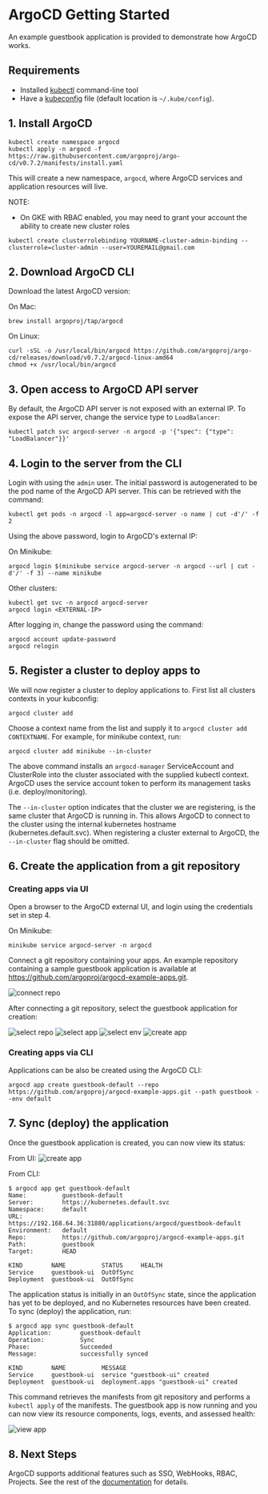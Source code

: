 # ArgoCD Getting Started

An example guestbook application is provided to demonstrate how ArgoCD works.

## Requirements
* Installed [kubectl](https://kubernetes.io/docs/tasks/tools/install-kubectl/) command-line tool
* Have a [kubeconfig](https://kubernetes.io/docs/tasks/access-application-cluster/configure-access-multiple-clusters/) file (default location is `~/.kube/config`).

## 1. Install ArgoCD
```
kubectl create namespace argocd
kubectl apply -n argocd -f https://raw.githubusercontent.com/argoproj/argo-cd/v0.7.2/manifests/install.yaml
```
This will create a new namespace, `argocd`, where ArgoCD services and application resources will live.

NOTE:
* On GKE with RBAC enabled, you may need to grant your account the ability to create new cluster roles
```
kubectl create clusterrolebinding YOURNAME-cluster-admin-binding --clusterrole=cluster-admin --user=YOUREMAIL@gmail.com
```

## 2. Download ArgoCD CLI

Download the latest ArgoCD version:

On Mac:
```
brew install argoproj/tap/argocd
```

On Linux:

```
curl -sSL -o /usr/local/bin/argocd https://github.com/argoproj/argo-cd/releases/download/v0.7.2/argocd-linux-amd64
chmod +x /usr/local/bin/argocd
```

## 3. Open access to ArgoCD API server

By default, the ArgoCD API server is not exposed with an external IP. To expose the API server,
change the service type to `LoadBalancer`:

```
kubectl patch svc argocd-server -n argocd -p '{"spec": {"type": "LoadBalancer"}}'
```

## 4. Login to the server from the CLI

Login with using the `admin` user. The initial password is autogenerated to be the pod name of the
ArgoCD API server. This can be retrieved with the command:
```
kubectl get pods -n argocd -l app=argocd-server -o name | cut -d'/' -f 2
```

Using the above password, login to ArgoCD's external IP:

On Minikube:
```
argocd login $(minikube service argocd-server -n argocd --url | cut -d'/' -f 3) --name minikube
```
Other clusters:
```
kubectl get svc -n argocd argocd-server
argocd login <EXTERNAL-IP>
```

After logging in, change the password using the command:
```
argocd account update-password
argocd relogin
```


## 5. Register a cluster to deploy apps to

We will now register a cluster to deploy applications to. First list all clusters contexts in your
kubconfig:
```
argocd cluster add
```

Choose a context name from the list and supply it to `argocd cluster add CONTEXTNAME`. For example,
for minikube context, run:
```
argocd cluster add minikube --in-cluster
```

The above command installs an `argocd-manager` ServiceAccount and ClusterRole into the cluster
associated with the supplied kubectl context. ArgoCD uses the service account token to perform its
management tasks (i.e. deploy/monitoring).

The `--in-cluster` option indicates that the cluster we are registering, is the same cluster that
ArgoCD is running in. This allows ArgoCD to connect to the cluster using the internal kubernetes
hostname (kubernetes.default.svc). When registering a cluster external to ArgoCD, the `--in-cluster`
flag should be omitted.

## 6. Create the application from a git repository

### Creating apps via UI

Open a browser to the ArgoCD external UI, and login using the credentials set in step 4.

On Minikube:
```
minikube service argocd-server -n argocd
```

Connect a git repository containing your apps. An example repository containing a sample 
guestbook application is available at https://github.com/argoproj/argocd-example-apps.git.

![connect repo](assets/connect_repo.png)

After connecting a git repository, select the guestbook application for creation:

![select repo](assets/select_repo.png)
![select app](assets/select_app.png)
![select env](assets/select_env.png)
![create app](assets/create_app.png)


### Creating apps via CLI

Applications can be also be created using the ArgoCD CLI:

```
argocd app create guestbook-default --repo https://github.com/argoproj/argocd-example-apps.git --path guestbook --env default
```

## 7. Sync (deploy) the application

Once the guestbook application is created, you can now view its status:

From UI:
![create app](assets/guestbook-app.png)

From CLI:
```
$ argocd app get guestbook-default
Name:          guestbook-default
Server:        https://kubernetes.default.svc
Namespace:     default
URL:           https://192.168.64.36:31880/applications/argocd/guestbook-default
Environment:   default
Repo:          https://github.com/argoproj/argocd-example-apps.git
Path:          guestbook
Target:        HEAD

KIND        NAME          STATUS     HEALTH
Service     guestbook-ui  OutOfSync
Deployment  guestbook-ui  OutOfSync
```

The application status is initially in an `OutOfSync` state, since the application has yet to be
deployed, and no Kubernetes resources have been created. To sync (deploy) the application, run:

```
$ argocd app sync guestbook-default
Application:        guestbook-default
Operation:          Sync
Phase:              Succeeded
Message:            successfully synced

KIND        NAME          MESSAGE
Service     guestbook-ui  service "guestbook-ui" created
Deployment  guestbook-ui  deployment.apps "guestbook-ui" created
```

This command retrieves the manifests from git repository and performs a `kubectl apply` of the 
manifests. The guestbook app is now running and you can now view its resource
components, logs, events, and assessed health:

![view app](assets/guestbook-tree.png)

## 8. Next Steps

ArgoCD supports additional features such as SSO, WebHooks, RBAC, Projects. See the rest of 
the [documentation](./) for details.
